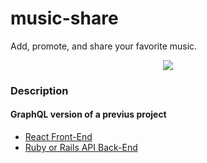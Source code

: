 # music-share

Add, promote, and share your favorite music.

<p align="center">
<img src="MusicBook.gif" />
</p>

### Description

#### GraphQL version of a previus project

- [React Front-End](https://github.com/jakec888/MusicBook_front_end)
- [Ruby or Rails API Back-End](https://github.com/jakec888/MusicBook_api)
